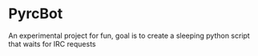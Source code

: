 # PyrcBot
An experimental project for fun, goal is to create a sleeping python script that waits for IRC requests
